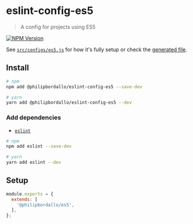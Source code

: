 # eslint-config-es5
> A config for projects using ES5

[![NPM Version][npm-img]][npm-url]

See [`src/configs/es5.js`](../../src/configs/es5.js) for how it's fully setup or check the [generated file](https://unpkg.com/@philipbordallo/eslint-config-es5).


## Install

```sh
# npm
npm add @philipbordallo/eslint-config-es5 --save-dev

# yarn
yarn add @philipbordallo/eslint-config-es5 --dev
```

### Add dependencies

- [`eslint`](https://www.npmjs.com/package/eslint)

```sh
# npm
npm add eslint --save-dev

# yarn
yarn add eslint --dev
```


## Setup

```js
module.exports = {
  extends: [
    '@philipbordallo/es5',
  ],
};
```


[npm-img]: https://img.shields.io/npm/v/@philipbordallo/eslint-config-es5.svg
[npm-url]: https://www.npmjs.com/package/@philipbordallo/eslint-config-es5

